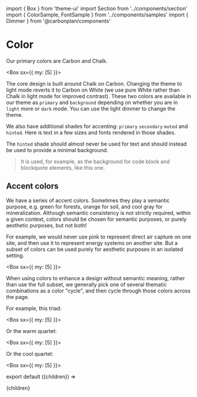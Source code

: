 import { Box } from 'theme-ui'
import Section from '../components/section'
import { ColorSample, FontSample } from '../components/samples'
import { Dimmer } from '@carbonplan/components'

# Color

Our primary colors are Carbon and Chalk.

<Box sx={{ my: [5] }}>
  <ColorSample color='#1b1e23' hex='1b1e23' label='carbon' border />
  <ColorSample color='#ebebec' hex='ebebec' label='chalk' border />
</Box>

The core design is built around Chalk on Carbon. Changing the theme to light mode reverts it to Carbon on White (we use pure White rather than Chalk in light mode for improved contrast). These two colors are available in our theme as `primary` and `background` depending on whether you are in `light` more or `dark` mode. You can use the light dimmer to change the theme.

<Dimmer/>

We also have additional shades for accenting: `primary` `secondary` `muted` and `hinted`. Here is text in a few sizes and fonts rendered in those shades.

<FontSample color='primary' label='Primary'/>
<FontSample color='secondary' label='Secondary'/>
<FontSample color='muted' label='Muted'/>
<FontSample color='hinted' label='Hinted'/>

The `hinted` shade should almost never be used for text and should instead be used to provide a minimal background. 

> It is used, for example, as the background for code block and blockquote elements, like this one.

## Accent colors

We have a series of accent colors. Sometimes they play a semantic purpose, e.g. green for forests, orange for soil, and cool gray for mineralization. Although semantic consistency is not strictly required, within a given context, colors should be chosen for semantic purposes, or purely aesthetic purposes, but not both! 

For example, we would never use pink to represent direct air capture on one site, and then use it to represent energy systems on another site. But a subset of colors can be used purely for aesthetic purposes in an isolated setting.

<Box sx={{ my: [5] }}>
  <ColorSample color='red' hex='f16f71' />
  <ColorSample color='orange' hex='eb9755' />
  <ColorSample color='yellow' hex='d4c05d' />
  <ColorSample color='green' hex='7db269' />
  <ColorSample color='teal' hex='65b9c4' />
  <ColorSample color='blue' hex='8b9fd1' />
  <ColorSample color='purple' hex='b386bc' />
  <ColorSample color='pink' hex='e487b5' />
  <ColorSample color='grey' hex='a9b4c5' />
</Box>

When using colors to enhance a design without semantic meaning, rather than use the full subset, we generally pick one of several thematic combinations as a color "cycle", and then cycle through those colors across the page. 

For example, this triad:

<Box sx={{ my: [5] }}>
  <ColorSample color='red' hex='f16f71' />
  <ColorSample color='yellow' hex='eb9755' />
  <ColorSample color='teal' hex='d4c05d' />
</Box>

Or the warm quartet:

<Box sx={{ my: [5] }}>
  <ColorSample color='pink' hex='f16f71' />
  <ColorSample color='red' hex='f16f71' />
  <ColorSample color='orange' hex='eb9755' />
  <ColorSample color='yellow' hex='d4c05d' />
</Box>

Or the cool quartet:

<Box sx={{ my: [5] }}>
  <ColorSample color='green' hex='f16f71' />
  <ColorSample color='teal' hex='f16f71' />
  <ColorSample color='blue' hex='8b9fd1' />
  <ColorSample color='purple' hex='d4c05d' />
</Box>

export default ({children}) => <Section name='color'>{children}</Section>
